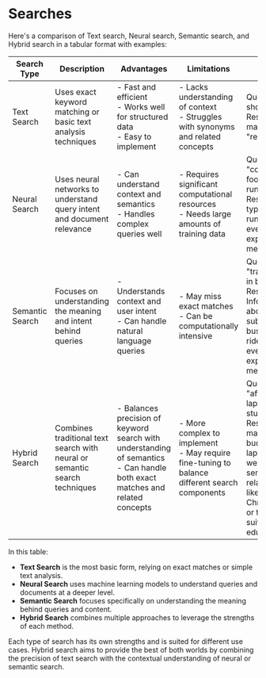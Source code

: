 # Searches

Here's a comparison of Text search, Neural search, Semantic search, and Hybrid search in a tabular format with examples:

| Search Type   | Description                                                   | Advantages                                                                 | Limitations                                                             | Example                                                                                   |
|---------------|---------------------------------------------------------------|---------------------------------------------------------------------------|------------------------------------------------------------------------|-------------------------------------------------------------------------------------------|
| Text Search   | Uses exact keyword matching or basic text analysis techniques | - Fast and efficient<br>- Works well for structured data<br>- Easy to implement | - Lacks understanding of context<br>- Struggles with synonyms and related concepts | Query: "red shoes"<br>Result: Exact matches for "red shoes"                               |
| Neural Search | Uses neural networks to understand query intent and document relevance | - Can understand context and semantics<br>- Handles complex queries well | - Requires significant computational resources<br>- Needs large amounts of training data | Query: "comfortable footwear for running"<br>Result: Various types of running shoes, even if not explicitly mentioned |
| Semantic Search | Focuses on understanding the meaning and intent behind queries | - Understands context and user intent<br>- Can handle natural language queries | - May miss exact matches<br>- Can be computationally intensive | Query: "transportation in big cities"<br>Result: Information about subways, buses, and ride-sharing, even if not explicitly mentioned |
| Hybrid Search | Combines traditional text search with neural or semantic search techniques | - Balances precision of keyword search with understanding of semantics<br>- Can handle both exact matches and related concepts | - More complex to implement<br>- May require fine-tuning to balance different search components | Query: "affordable laptops for students"<br>Result: Exact matches for budget laptops, as well as semantically related results like Chromebooks or tablets suitable for education |

In this table:
- **Text Search** is the most basic form, relying on exact matches or simple text analysis.
- **Neural Search** uses machine learning models to understand queries and documents at a deeper level.
- **Semantic Search** focuses specifically on understanding the meaning behind queries and content.
- **Hybrid Search** combines multiple approaches to leverage the strengths of each method.

Each type of search has its own strengths and is suited for different use cases. Hybrid search aims to provide the best of both worlds by combining the precision of text search with the contextual understanding of neural or semantic search.
